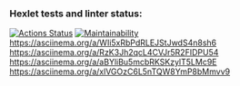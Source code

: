 ### Hexlet tests and linter status:
[![Actions Status](https://github.com/SaulBadmannn/frontend-project-44/workflows/hexlet-check/badge.svg)](https://github.com/SaulBadmannn/frontend-project-44/actions)
[![Maintainability](https://api.codeclimate.com/v1/badges/8b4000b3ea68968a1317/maintainability)](https://codeclimate.com/github/SaulBadmannn/frontend-project-44/maintainability)
https://asciinema.org/a/WIi5xRbPdRLEJStJwdS4n8sh6
https://asciinema.org/a/RzK3Jh2qcL4CVJr5R2FIDPU54
https://asciinema.org/a/aBYliBu5mcbRKSKzylT5LMc9E
https://asciinema.org/a/xlVGOzC6L5nTQW8YmP8bMmvv9